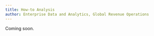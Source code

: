 ```yaml
---
title: How-to Analysis
author: Enterprise Data and Analytics, Global Revenue Operations
---
```


Coming soon.
